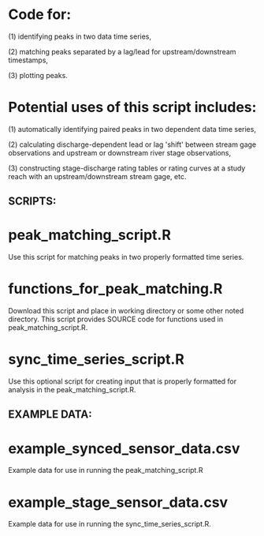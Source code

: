 # Code for:

(1) identifying peaks in two data time series, 

(2) matching peaks separated by a lag/lead for upstream/downstream timestamps, 

(3) plotting peaks.

# Potential uses of this script includes: 

(1) automatically identifying paired peaks in two dependent data time series, 

(2) calculating discharge-dependent lead or lag 'shift' between stream gage observations and upstream or downstream river stage observations, 

(3) constructing stage-discharge rating tables or rating curves at a study reach with an upstream/downstream stream gage, etc.

## SCRIPTS:

# peak_matching_script.R
Use this script for matching peaks in two properly formatted time series.

# functions_for_peak_matching.R
Download this script and place in working directory or some other noted directory. This script provides SOURCE code for functions used in peak_matching_script.R.

# sync_time_series_script.R
Use this optional script for creating input that is properly formatted for analysis in the peak_matching_script.R.

## EXAMPLE DATA:

# example_synced_sensor_data.csv
Example data for use in running the peak_matching_script.R 

# example_stage_sensor_data.csv
Example data for use in running the sync_time_series_script.R.




                        
                            

